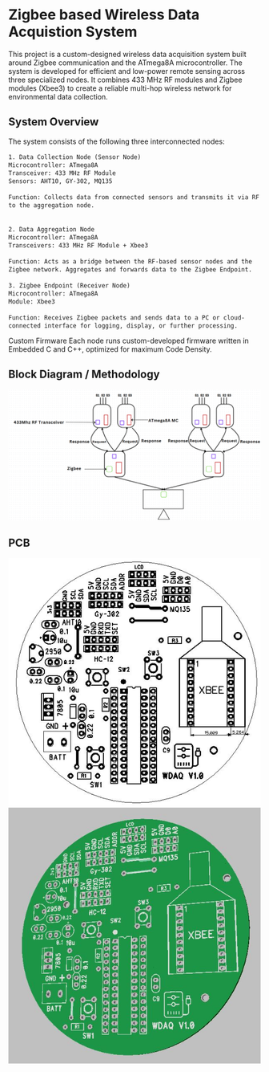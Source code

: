 
# Zigbee based Wireless Data Acquistion System

This project is a custom-designed wireless data acquisition system built around Zigbee communication and the ATmega8A microcontroller. The system is developed for efficient and low-power remote sensing across three specialized nodes. It combines 433 MHz RF modules and Zigbee modules (Xbee3) to create a reliable multi-hop wireless network for environmental data collection.










## System Overview
The system consists of the following three interconnected nodes:

    1. Data Collection Node (Sensor Node)
    Microcontroller: ATmega8A
    Transceiver: 433 MHz RF Module
    Sensors: AHT10, GY-302, MQ135

    Function: Collects data from connected sensors and transmits it via RF to the aggregation node.


    2. Data Aggregation Node
    Microcontroller: ATmega8A
    Transceivers: 433 MHz RF Module + Xbee3

    Function: Acts as a bridge between the RF-based sensor nodes and the Zigbee network. Aggregates and forwards data to the Zigbee Endpoint.

    3. Zigbee Endpoint (Receiver Node)
    Microcontroller: ATmega8A
    Module: Xbee3

    Function: Receives Zigbee packets and sends data to a PC or cloud-connected interface for logging, display, or further processing.

Custom Firmware
Each node runs custom-developed firmware written in Embedded C and C++, optimized for maximum Code Density.


## Block Diagram / Methodology
![Block Diagram](PCB/Images/BLOCK_DIAGRAM.png)
## PCB
![PCB](PCB/Images/IMG.jpg)
![PCB](PCB/Images/t3d.jpg)
